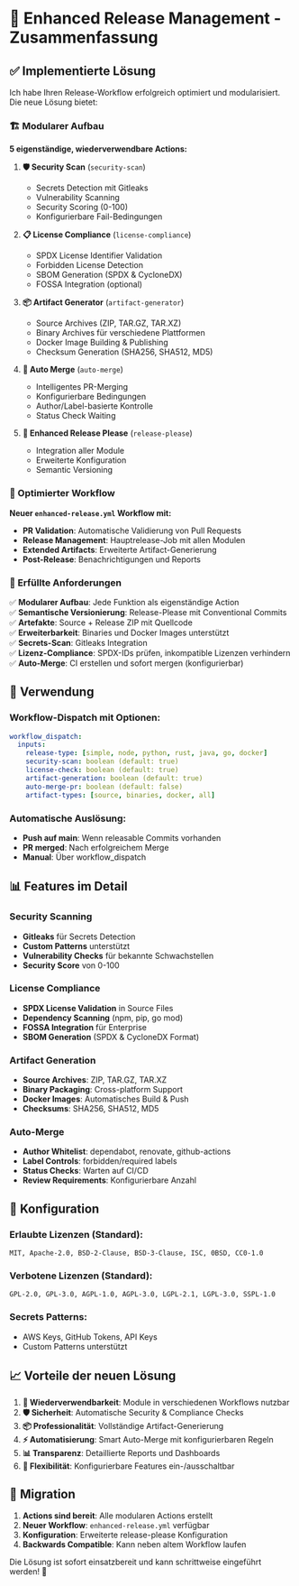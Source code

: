 # 🚀 Enhanced Release Management - Zusammenfassung

## ✅ Implementierte Lösung

Ich habe Ihren Release-Workflow erfolgreich optimiert und modularisiert. Die neue Lösung bietet:

### 🏗️ Modularer Aufbau

**5 eigenständige, wiederverwendbare Actions:**

1. **🛡️ Security Scan** (`security-scan`)
   - Secrets Detection mit Gitleaks
   - Vulnerability Scanning
   - Security Scoring (0-100)
   - Konfigurierbare Fail-Bedingungen

2. **📋 License Compliance** (`license-compliance`)
   - SPDX License Identifier Validation
   - Forbidden License Detection
   - SBOM Generation (SPDX & CycloneDX)
   - FOSSA Integration (optional)

3. **📦 Artifact Generator** (`artifact-generator`)
   - Source Archives (ZIP, TAR.GZ, TAR.XZ)
   - Binary Archives für verschiedene Plattformen
   - Docker Image Building & Publishing
   - Checksum Generation (SHA256, SHA512, MD5)

4. **🔄 Auto Merge** (`auto-merge`)
   - Intelligentes PR-Merging
   - Konfigurierbare Bedingungen
   - Author/Label-basierte Kontrolle
   - Status Check Waiting

5. **🚀 Enhanced Release Please** (`release-please`)
   - Integration aller Module
   - Erweiterte Konfiguration
   - Semantic Versioning

### 🔧 Optimierter Workflow

**Neuer `enhanced-release.yml` Workflow mit:**

- **PR Validation**: Automatische Validierung von Pull Requests
- **Release Management**: Hauptrelease-Job mit allen Modulen
- **Extended Artifacts**: Erweiterte Artifact-Generierung
- **Post-Release**: Benachrichtigungen und Reports

### 🎯 Erfüllte Anforderungen

✅ **Modularer Aufbau**: Jede Funktion als eigenständige Action  
✅ **Semantische Versionierung**: Release-Please mit Conventional Commits  
✅ **Artefakte**: Source + Release ZIP mit Quellcode  
✅ **Erweiterbarkeit**: Binaries und Docker Images unterstützt  
✅ **Secrets-Scan**: Gitleaks Integration  
✅ **Lizenz-Compliance**: SPDX-IDs prüfen, inkompatible Lizenzen verhindern  
✅ **Auto-Merge**: CI erstellen und sofort mergen (konfigurierbar)

## 🔄 Verwendung

### Workflow-Dispatch mit Optionen:
```yaml
workflow_dispatch:
  inputs:
    release-type: [simple, node, python, rust, java, go, docker]
    security-scan: boolean (default: true)
    license-check: boolean (default: true) 
    artifact-generation: boolean (default: true)
    auto-merge-pr: boolean (default: false)
    artifact-types: [source, binaries, docker, all]
```

### Automatische Auslösung:
- **Push auf main**: Wenn releasable Commits vorhanden
- **PR merged**: Nach erfolgreichem Merge
- **Manual**: Über workflow_dispatch

## 📊 Features im Detail

### Security Scanning
- **Gitleaks** für Secrets Detection
- **Custom Patterns** unterstützt
- **Vulnerability Checks** für bekannte Schwachstellen
- **Security Score** von 0-100

### License Compliance
- **SPDX License Validation** in Source Files
- **Dependency Scanning** (npm, pip, go mod)
- **FOSSA Integration** für Enterprise
- **SBOM Generation** (SPDX & CycloneDX Format)

### Artifact Generation
- **Source Archives**: ZIP, TAR.GZ, TAR.XZ
- **Binary Packaging**: Cross-platform Support
- **Docker Images**: Automatisches Build & Push
- **Checksums**: SHA256, SHA512, MD5

### Auto-Merge
- **Author Whitelist**: dependabot, renovate, github-actions
- **Label Controls**: forbidden/required labels
- **Status Checks**: Warten auf CI/CD
- **Review Requirements**: Konfigurierbare Anzahl

## 🔧 Konfiguration

### Erlaubte Lizenzen (Standard):
```
MIT, Apache-2.0, BSD-2-Clause, BSD-3-Clause, ISC, 0BSD, CC0-1.0
```

### Verbotene Lizenzen (Standard):
```
GPL-2.0, GPL-3.0, AGPL-1.0, AGPL-3.0, LGPL-2.1, LGPL-3.0, SSPL-1.0
```

### Secrets Patterns:
- AWS Keys, GitHub Tokens, API Keys
- Custom Patterns unterstützt

## 📈 Vorteile der neuen Lösung

1. **🔄 Wiederverwendbarkeit**: Module in verschiedenen Workflows nutzbar
2. **🛡️ Sicherheit**: Automatische Security & Compliance Checks
3. **📦 Professionalität**: Vollständige Artifact-Generierung
4. **⚡ Automatisierung**: Smart Auto-Merge mit konfigurierbaren Regeln
5. **📊 Transparenz**: Detaillierte Reports und Dashboards
6. **🔧 Flexibilität**: Konfigurierbare Features ein-/ausschaltbar

## 🚀 Migration

1. **Actions sind bereit**: Alle modularen Actions erstellt
2. **Neuer Workflow**: `enhanced-release.yml` verfügbar
3. **Konfiguration**: Erweiterte release-please Konfiguration
4. **Backwards Compatible**: Kann neben altem Workflow laufen

Die Lösung ist sofort einsatzbereit und kann schrittweise eingeführt werden! 🎉
